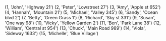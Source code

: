 (1, 'John', 'Highway 21')
(2, 'Peter', 'Lowstreet 27')
(3, 'Amy', 'Apple st 652')
(4, 'Hannah', 'Mountain 21')
(5, 'Michael', 'Valley 345')
(6, 'Sandy', 'Ocean blvd 2')
(7, 'Betty', 'Green Grass 1')
(8, 'Richard', 'Sky st 331')
(9, 'Susan', 'One way 98')
(10, 'Vicky', 'Yellow Garden 2')
(11, 'Ben', 'Park Lane 38')
(12, 'William', 'Central st 954')
(13, 'Chuck', 'Main Road 989')
(14, 'Viola', 'Sideway 1633')
(15, 'Michelle', 'Blue Village')
